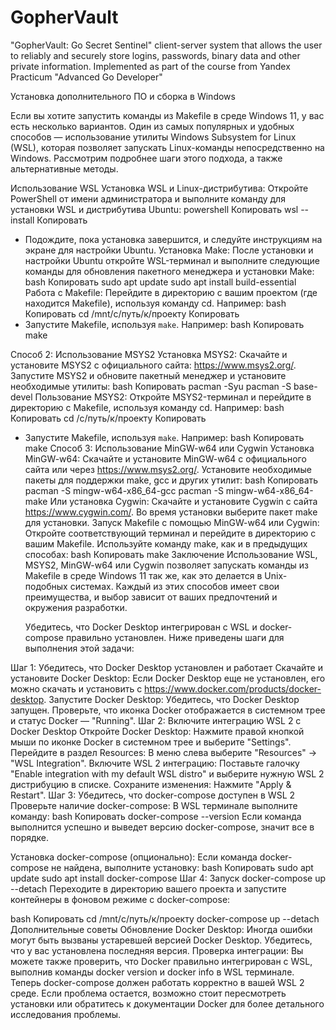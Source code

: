 # GopherVault
"GopherVault: Go Secret Sentinel"  client-server system that allows the user to reliably and securely store logins, passwords, binary data and other private information. Implemented as part of the course from Yandex Practicum "Advanced Go Developer"


Установка дополнительного ПО и сборка в Windows

Если вы хотите запустить команды из Makefile в среде Windows 11, у вас есть несколько вариантов. Один из самых популярных и удобных способов — использование утилиты Windows Subsystem for Linux (WSL), которая позволяет запускать Linux-команды непосредственно на Windows. Рассмотрим подробнее шаги этого подхода, а также альтернативные методы.

 Использование WSL
Установка WSL и Linux-дистрибутива:
Откройте PowerShell от имени администратора и выполните команду для установки WSL и дистрибутива Ubuntu:
powershell
Копировать
wsl --install
Копировать
- Подождите, пока установка завершится, и следуйте инструкциям на экране для настройки Ubuntu.
  Установка Make:
  После установки и настройки Ubuntu откройте WSL-терминал и выполните следующие команды для обновления пакетного менеджера и установки Make:
  bash
  Копировать
  sudo apt update
  sudo apt install build-essential
  Работа с Makefile:
  Перейдите в директорию с вашим проектом (где находится Makefile), используя команду cd. Например:
  bash
  Копировать
  cd /mnt/c/путь/к/проекту
  Копировать
- Запустите Makefile, используя `make`. Например:
  bash
  Копировать
  make

Способ 2: Использование MSYS2
Установка MSYS2:
Скачайте и установите MSYS2 с официального сайта: https://www.msys2.org/.
Запустите MSYS2 и обновите пакетный менеджер и установите необходимые утилиты:
bash
Копировать
pacman -Syu
pacman -S base-devel
Пользование MSYS2:
Откройте MSYS2-терминал и перейдите в директорию с Makefile, используя команду cd. Например:
bash
Копировать
cd /c/путь/к/проекту
Копировать
- Запустите Makefile, используя `make`. Например:
  bash
  Копировать
  make
  Способ 3: Использование MinGW-w64 или Cygwin
  Установка MinGW-w64:
  Скачайте и установите MinGW-w64 с официального сайта или через https://www.msys2.org/.
  Установите необходимые пакеты для поддержки make, gcc и других утилит:
  bash
  Копировать
  pacman -S mingw-w64-x86_64-gcc
  pacman -S mingw-w64-x86_64-make
  Или установка Cygwin:
  Скачайте и установите Cygwin с сайта https://www.cygwin.com/.
  Во время установки выберите пакет make для установки.
  Запуск Makefile с помощью MinGW-w64 или Cygwin:
  Откройте соответствующий терминал и перейдите в директорию с вашим Makefile.
  Используйте команду make, как и в предыдущих способах:
  bash
  Копировать
  make
  Заключение
  Использование WSL, MSYS2, MinGW-w64 или Cygwin позволяет запускать команды из Makefile в среде Windows 11 так же, как это делается в Unix-подобных системах. Каждый из этих способов имеет свои преимущества, и выбор зависит от ваших предпочтений и окружения разработки.


  Убедитесь, что Docker Desktop интегрирован с WSL и docker-compose правильно установлен. Ниже приведены шаги для выполнения этой задачи:

Шаг 1: Убедитесь, что Docker Desktop установлен и работает
Скачайте и установите Docker Desktop: Если Docker Desktop еще не установлен, его можно скачать и установить с https://www.docker.com/products/docker-desktop.
Запустите Docker Desktop: Убедитесь, что Docker Desktop запущен. Проверьте, что иконка Docker отображается в системном трее и статус Docker — "Running".
Шаг 2: Включите интеграцию WSL 2 с Docker Desktop
Откройте Docker Desktop: Нажмите правой кнопкой мыши по иконке Docker в системном трее и выберите "Settings".
Перейдите в раздел Resources: В меню слева выберите "Resources" -> "WSL Integration".
Включите WSL 2 интеграцию: Поставьте галочку "Enable integration with my default WSL distro" и выберите нужную WSL 2 дистрибуцию в списке.
Сохраните изменения: Нажмите "Apply & Restart".
Шаг 3: Убедитесь, что docker-compose доступен в WSL 2
Проверьте наличие docker-compose: В WSL терминале выполните команду:
bash
Копировать
docker-compose --version
Если команда выполнится успешно и выведет версию docker-compose, значит все в порядке.

Установка docker-compose (опционально): Если команда docker-compose не найдена, выполните установку:
bash
Копировать
sudo apt update
sudo apt install docker-compose
Шаг 4: Запуск docker-compose up --detach
Переходите в директорию вашего проекта и запустите контейнеры в фоновом режиме с docker-compose:

bash
Копировать
cd /mnt/c/путь/к/проекту
docker-compose up --detach
Дополнительные советы
Обновление Docker Desktop: Иногда ошибки могут быть вызваны устаревшей версией Docker Desktop. Убедитесь, что у вас установлена последняя версия.
Проверка интеграции: Вы можете также проверить, что Docker правильно интегрирован с WSL, выполнив команды docker version и docker info в WSL терминале.
Теперь docker-compose должен работать корректно в вашей WSL 2 среде. Если проблема остается, возможно стоит пересмотреть установки или обратитесь к документации Docker для более детального исследования проблемы.